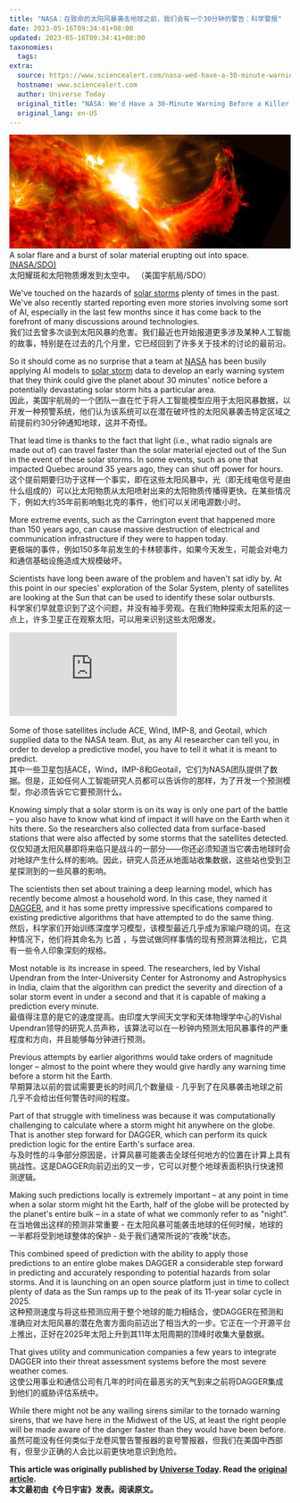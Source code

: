 ```yaml
---
title: "NASA：在致命的太阳风暴袭击地球之前，我们会有一个30分钟的警告：科学警报"
date: 2023-05-16T09:34:41+08:00
updated: 2023-05-16T09:34:41+08:00
taxonomies:
  tags: 
extra:
  source: https://www.sciencealert.com/nasa-wed-have-a-30-minute-warning-before-a-killer-solar-storm-hits-earth?utm_medium=flipdigest.ad.20230515&utm_source=email&utm_content=article&utm_campaign=campaign
  hostname: www.sciencealert.com
  author: Universe Today
  original_title: "NASA: We'd Have a 30-Minute Warning Before a Killer Solar Storm Hits Earth"
  original_lang: en-US
---
```


![About a quarter of the sun with a solar flare seen as a bright flash of light at the top. A burst of solar material erupting out into space can be seen just to the right of it.](SolarStormFlareOn_BlackBackground-642x260.jpg) A solar flare and a burst of solar material erupting out into space. [(NASA/SDO)](https://www.nasa.gov/feature/goddard/2023/sun/nasa-enabled-ai-predictions-may-give-time-to-prepare-for-solar-storms)  
太阳耀斑和太阳物质爆发到太空中。 （美国宇航局/SDO）

We've touched on the hazards of [solar storms](https://www.sciencealert.com/geomagnetic-storms) plenty of times in the past. We've also recently started reporting even more stories involving some sort of AI, especially in the last few months since it has come back to the forefront of many discussions around technologies.  
我们过去曾多次谈到太阳风暴的危害。我们最近也开始报道更多涉及某种人工智能的故事，特别是在过去的几个月里，它已经回到了许多关于技术的讨论的最前沿。

So it should come as no surprise that a team at [NASA](https://www.nasa.gov/feature/goddard/2023/sun/nasa-enabled-ai-predictions-may-give-time-to-prepare-for-solar-storms) has been busily applying AI models to [solar storm](https://www.sciencealert.com/geomagnetic-storms) data to develop an early warning system that they think could give the planet about 30 minutes' notice before a potentially devastating solar storm hits a particular area.  
因此，美国宇航局的一个团队一直在忙于将人工智能模型应用于太阳风暴数据，以开发一种预警系统，他们认为该系统可以在潜在破坏性的太阳风暴袭击特定区域之前提前约30分钟通知地球，这并不奇怪。

That lead time is thanks to the fact that light (i.e., what radio signals are made out of) can travel faster than the solar material ejected out of the Sun in the event of these solar storms. In some events, such as one that impacted Quebec around 35 years ago, they can shut off power for hours.  
这个提前期要归功于这样一个事实，即在这些太阳风暴中，光（即无线电信号是由什么组成的）可以比太阳物质从太阳喷射出来的太阳物质传播得更快。在某些情况下，例如大约35年前影响魁北克的事件，他们可以关闭电源数小时。

More extreme events, such as the Carrington event that happened more than 150 years ago, can cause massive destruction of electrical and communication infrastructure if they were to happen today.  
更极端的事件，例如150多年前发生的卡林顿事件，如果今天发生，可能会对电力和通信基础设施造成大规模破坏。

Scientists have long been aware of the problem and haven't sat idly by. At this point in our species' exploration of the Solar System, plenty of satellites are looking at the Sun that can be used to identify these solar outbursts.  
科学家们早就意识到了这个问题，并没有袖手旁观。在我们物种探索太阳系的这一点上，许多卫星正在观察太阳，可以用来识别这些太阳爆发。

<iframe src="https://www.youtube.com/embed/5xPBonKpHIM?feature=oembed" frameborder="0" allowfullscreen="" data-immersive-translate-effect="1" data-immersive-translate-block-mark="1" data-immersive-translate-mark="1"><font data-immersive-translate-effect="1" data-immersive-translate-mark="1" data-immersive-translate-paragraph-id="12"> frameborder="0″ allow="accelerometer; autoplay; clipboard-write; encrypted-media; gyroscope; picture-in-picture; web-share" allowfullscreen&gt;<font class="notranslate immersive-translate-target-wrapper" id="immersive-translate-target-wrapper-12" lang="zh-CN" data-immersive-translate-effect="1" data-immersive-translate-stay-original-mark="1"><br><font class="notranslate immersive-translate-target-translation-theme-none immersive-translate-target-translation-block-wrapper-theme-none immersive-translate-target-translation-block-wrapper" data-immersive-translate-effect="1" data-immersive-translate-stay-original-mark="1"><font class="notranslate immersive-translate-target-inner immersive-translate-target-translation-theme-none-inner" data-immersive-translate-effect="1" data-immersive-translate-stay-original-mark="1">帧边框=“0” 允许=“加速度计;自动播放;剪贴板写入;加密媒体;陀螺仪;画中画;网络共享“允许全屏&gt;</font></font></font></font></iframe>

Some of those satellites include ACE, Wind, IMP-8, and Geotail, which supplied data to the NASA team. But, as any AI researcher can tell you, in order to develop a predictive model, you have to tell it what it is meant to predict.  
其中一些卫星包括ACE，Wind，IMP-8和Geotail，它们为NASA团队提供了数据。但是，正如任何人工智能研究人员都可以告诉你的那样，为了开发一个预测模型，你必须告诉它它要预测什么。

Knowing simply that a solar storm is on its way is only one part of the battle – you also have to know what kind of impact it will have on the Earth when it hits there. So the researchers also collected data from surface-based stations that were also affected by some storms that the satellites detected.  
仅仅知道太阳风暴即将来临只是战斗的一部分——你还必须知道当它袭击地球时会对地球产生什么样的影响。因此，研究人员还从地面站收集数据，这些站也受到卫星探测到的一些风暴的影响。

The scientists then set about training a deep learning model, which has recently become almost a household word. In this case, they named it [DAGGER](https://doi.org/10.1029/2022SW003045), and it has some pretty impressive specifications compared to existing predictive algorithms that have attempted to do the same thing.  
然后，科学家们开始训练深度学习模型，该模型最近几乎成为家喻户晓的词。在这种情况下，他们将其命名为 匕首 ，与尝试做同样事情的现有预测算法相比，它具有一些令人印象深刻的规格。

Most notable is its increase in speed. The researchers, led by Vishal Upendran from the Inter-University Center for Astronomy and Astrophysics in India, claim that the algorithm can predict the severity and direction of a solar storm event in under a second and that it is capable of making a prediction every minute.  
最值得注意的是它的速度提高。由印度大学间天文学和天体物理学中心的Vishal Upendran领导的研究人员声称，该算法可以在一秒钟内预测太阳风暴事件的严重程度和方向，并且能够每分钟进行预测。

Previous attempts by earlier algorithms would take orders of magnitude longer – almost to the point where they would give hardly any warning time before a storm hit the Earth.  
早期算法以前的尝试需要更长的时间几个数量级 - 几乎到了在风暴袭击地球之前几乎不会给出任何警告时间的程度。

Part of that struggle with timeliness was because it was computationally challenging to calculate where a storm might hit anywhere on the globe. That is another step forward for DAGGER, which can perform its quick prediction logic for the entire Earth's surface area.  
与及时性的斗争部分原因是，计算风暴可能袭击全球任何地方的位置在计算上具有挑战性。这是DAGGER向前迈出的又一步，它可以对整个地球表面积执行快速预测逻辑。

Making such predictions locally is extremely important – at any point in time when a solar storm might hit the Earth, half of the globe will be protected by the planet's entire bulk – in a state of what we commonly refer to as "night".  
在当地做出这样的预测非常重要 - 在太阳风暴可能袭击地球的任何时候，地球的一半都将受到地球整体的保护 - 处于我们通常所说的“夜晚”状态。

This combined speed of prediction with the ability to apply those predictions to an entire globe makes DAGGER a considerable step forward in predicting and accurately responding to potential hazards from solar storms. And it is launching on an open source platform just in time to collect plenty of data as the Sun ramps up to the peak of its 11-year solar cycle in 2025.  
这种预测速度与将这些预测应用于整个地球的能力相结合，使DAGGER在预测和准确应对太阳风暴的潜在危害方面向前迈出了相当大的一步。它正在一个开源平台上推出，正好在2025年太阳上升到其11年太阳周期的顶峰时收集大量数据。

That gives utility and communication companies a few years to integrate DAGGER into their threat assessment systems before the most severe weather comes.  
这使公用事业和通信公司有几年的时间在最恶劣的天气到来之前将DAGGER集成到他们的威胁评估系统中。

While there might not be any wailing sirens similar to the tornado warning sirens, that we have here in the Midwest of the US, at least the right people will be made aware of the danger faster than they would have been before.  
虽然可能没有任何类似于龙卷风警告警报器的哀号警报器，但我们在美国中西部有，但至少正确的人会比以前更快地意识到危险。

**This article was originally published by [Universe Today](https://www.universetoday.com/). Read the [original article](https://www.universetoday.com/161355/nasa-thinks-they-can-give-us-30-minutes-of-warning-before-a-killer-solar-storm-hits-earth/).  
本文最初由《今日宇宙》发表。阅读原文。**
